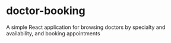 # doctor-booking
A simple React application for browsing doctors by specialty and availability, and booking appointments
